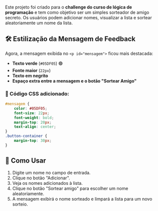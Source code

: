 Este projeto foi criado para o **challenge do curso de lógica de programação** e tem como objetivo ser um simples sorteador de amigo secreto. Os usuários podem adicionar nomes, visualizar a lista e sortear aleatoriamente um nome da lista.

## 🛠️ Estilização da Mensagem de Feedback
Agora, a mensagem exibida no `<p id="mensagem">` ficou mais destacada:
- **Texto verde** (`#05DF05`) 🟢
- **Fonte maior** (`22px`)
- **Texto em negrito**
- **Espaço extra entre a mensagem e o botão "Sortear Amigo"**

### 🌟 Código CSS adicionado:
```css
#mensagem {
    color: #05DF05;
    font-size: 22px;
    font-weight: bold;
    margin-top: 20px;
    text-align: center;
}
.button-container {
    margin-top: 30px;
}
```

## 🚀 Como Usar
1. Digite um nome no campo de entrada.
2. Clique no botão "Adicionar".
3. Veja os nomes adicionados à lista.
4. Clique no botão "Sortear amigo" para escolher um nome aleatoriamente.
5. A mensagem exibirá o nome sorteado e limpará a lista para um novo sorteio.
